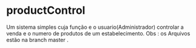 # productControl

Um sistema simples cuja função e o usuario(Administrador) controlar a venda e o numero de produtos de um estabelecimento.
Obs : os Arquivos estão na branch master . 

